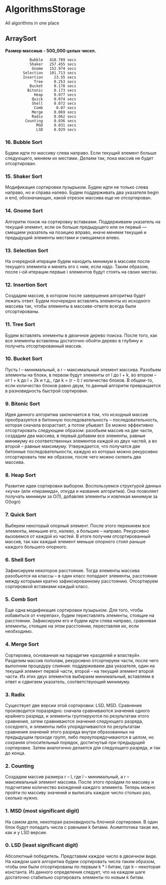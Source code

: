 # AlgorithmsStorage
All algorithms in one place

## ArraySort
**Размер массиыв - 500_000 целых чисел.**

```
           Bubble   418.789 secs
           Shaker   257.455 secs
            Gnome   152.974 secs
        Selection   101.713 secs
        Insertion     23.55 secs
             Tree     0.253 secs
           Bucket     0.178 secs
          Bitonic     0.173 secs
             Heap     0.077 secs
            Quick     0.074 secs
            Shell     0.072 secs
             Comb      0.07 secs
            Merge     0.069 secs
            Radix     0.062 secs
         Counting     0.036 secs
              MSD     0.031 secs
              LSD     0.029 secs
```

### 16. Bubble Sort
Будем идти по массиву слева направо. Если текущий элемент больше следующего, меняем их местами. Делаем так, пока массив не будет отсортирован. 
### 15. Shaker Sort
Модификация сортировки пузырьком. Будем идти не только слева направо, но и справа налево. Будем поддерживать два указателя begin и end, обозначающих, какой отрезок массива еще не отсортирован.
### 14. Gnome Sort
Алгоритм похож на сортировку вставками. Поддерживаем указатель на текущий элемент, если он больше предыдущего или он первый — смещаем указатель на позицию вправо, иначе меняем текущий и предыдущий элементы местами и смещаемся влево.   
### 13. Selection Sort
На очередной итерации будем находить минимум в массиве после текущего элемента и менять его с ним, если надо. Таким образом, после i-ой итерации первые i элементов будут стоять на своих местах. 
### 12. Insertion Sort
Создадим массив, в котором после завершения алгоритма будет лежать ответ. Будем поочередно вставлять элементы из исходного массива так, чтобы элементы в массиве-ответе всегда были отсортированы.                   
### 11. Tree Sort 
Будем вставлять элементы в двоичное дерево поиска. После того, как все элементы вставлены достаточно обойти дерево в глубину и получить отсортированный массив.
### 10. Bucket Sort 
Пусть l – минимальный, а r – максимальный элемент массива. Разобьем элементы на блоки, в первом будут элементы от l до l + k, во втором – от l + k до l + 2k и т.д., где k = (r – l) / количество блоков. В общем-то, если количество блоков равно двум, то данный алгоритм превращается в разновидность быстрой сортировки.                  
### 9. Bitonic Sort
 Идея данного алгоритма заключается в том, что исходный массив преобразуется в битонную последовательность – последовательность, которая сначала возрастает, а потом убывает. Ее можно эффективно отсортировать следующим образом: разобьем массив на две части, создадим два массива, в первый добавим все элементы, равные минимуму из соответственных элементов каждой из двух частей, а во второй – равные максимуму. Утверждается, что получатся две битонные последовательности, каждую из которых можно рекурсивно отсортировать тем же образом, после чего можно склеить два массива.
### 8. Heap Sort
Развитие идеи сортировки выбором. Воспользуемся структурой данных «куча» (или «пирамида», откуда и название алгоритма). Она позволяет получать минимум за O(1), добавляя элементы и извлекая минимум за O(logn)
### 7. Quick Sort
Выберем некоторый опорный элемент. После этого перекинем все элементы, меньшие его, налево, а большие – направо. Рекурсивно вызовемся от каждой из частей. В итоге получим отсортированный массив, так как каждый элемент меньше опорного стоял раньше каждого большего опорного.
### 6. Shell Sort
Зафиксируем некоторое расстояние. Тогда элементы массива разобьются на классы – в один класс попадают элементы, расстояние между которыми кратно зафиксированному расстоянию. Отсортируем сортировкой вставками каждый класс.
### 5. Comb Sort
Еще одна модификация сортировки пузырьком. Для того, чтобы избавиться от «черепах», будем переставлять элементы, стоящие на расстоянии. Зафиксируем его и будем идти слева направо, сравнивая элементы, стоящие на этом расстоянии, переставляя их, если необходимо.
### 4. Merge Sort
Сортировка, основанная на парадигме «разделяй и властвуй». Разделим массив пополам, рекурсивно отсортируем части, после чего выполним процедуру слияния: поддерживаем два указателя, один на текущий элемент первой части, второй – на текущий элемент второй части. Из этих двух элементов выбираем минимальный, вставляем в ответ и сдвигаем указатель, соответствующий минимуму. 
### 3. Radix
Существует две версии этой сортировки: LSD, MSD. Сравнение производится поразрядно: сначала сравниваются значения одного крайнего разряда, и элементы группируются по результатам этого сравнения, затем сравниваются значения следующего разряда, соседнего, и элементы либо упорядочиваются по результатам сравнения значений этого разряда внутри образованных на предыдущем проходе групп, либо переупорядочиваются в целом, но сохраняя относительный порядок, достигнутый при предыдущей сортировке. Затем аналогично делается для следующего разряда, и так до конца.
### 2. Counting 
Создадим массив размера r – l, где l – минимальный, а r – максимальный элемент массива. После этого пройдем по массиву и подсчитаем количество вхождений каждого элемента. Теперь можно пройти по массиву значений и выписать каждое число столько раз, сколько нужно.
### 1. MSD (most significant digit)
На самом деле, некоторая разновидность блочной сортировки. В один блок будут попадать числа с равными k битами. Асимптотика такая же, как и у LSD версии. 
### 0. LSD (least significant digit)
Абсолютный победитель. Представим каждое число в двоичном виде. На каждом шаге алгоритма будем сортировать числа таким образом, чтобы они были отсортированы по первым k * i битам, где k – некоторая константа. Из данного определения следует, что на каждом шаге достаточно стабильно сортировать элементы по новым k битам.




